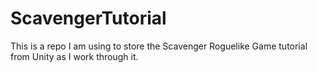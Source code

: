 # ScavengerTutorial


This is a repo I am using to store the Scavenger Roguelike Game tutorial from Unity as I work through it. 
